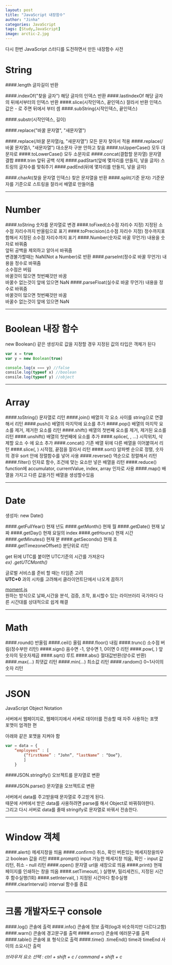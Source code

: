 ```yaml
---
layout: post
title: "JavaScript 내장함수"
author: "Jinha"
categories: JavaScript
tags: [Study,JavaScript]
image: arctic-2.jpg
---
```


다시 한번 JavaScript 스터디를 도전하면서 만든 내장함수 사전


String
======

####.length
글자길이 반환   

####.indexOf("찾을 글자")
해당 글자의 인덱스 반환
####.lastIndexOf
해당 글자의 뒤에서부터의 인덱스 반환
####.slice(시작인덱스, 끝인덱스)
잘라서 반환
인덱스 값은  - 로 주면 뒤에서 부터 셈
####.subString(시작인덱스, 끝인덱스)   

####.substr(시작인덱스, 길이)   

####.replace("바꿀 문자열", "새문자열")   

####.replace(/바꿀 문자열/g, "새문자열")
모든 문자 찾아서 적용
####.replace(/바꿀 문자열/i, "새문자열")
대소문자 구분 안하고 찾음
####.toUpperCase()
모두 대문자로
####.toLowerCase()
모두 소문자로
####.concat(결합할 문자열)
문자열 결합
####.trim
앞뒤 공백 삭제
####.padStart(앞에 몇자리를 만들지, 넣을 글자)
스트링의 글자수를 맞춰주기
####.padEnd(뒤에 몇자리를 만들지, 넣을 글자)

####.charAt(찾을 문자열 인덱스)
찾은 문자열을 반환
####.split(기준 문자)
기준문자를 기준으로 스트링을 잘라서 배열로 만들어줌    

***

Number
======

####.toString
숫자를 문자열로 변경
####.toFixed(소수점 자리수 지정)
지정된 소수점 자리수까지 반올림으로 표기
####.toPrecision(소수점 자리수 지정)
정수까지포함해서 지정된 소수점 자리수까지 표기
####.Number(숫자로 바꿀 무언가)
내용을 숫자로 바꿔줌   
앞뒤 공백을 제외하고 알아서 바꿔줌   
변경불가할때는 NaN(Not a Number)로 반환
####.parseInt(정수로 바꿀 무언가)
내용을 정수로 바꿔줌   
소수점은 버림   
바꿀것이 많으면 첫번째것만 바꿈   
바꿀수 없는것이 앞에 있으면  NaN
####.parseFloat(실수로 바굴 무언가)
내용을 정수로 바꿔줌   
바꿀것이 많으면 첫번째것만 바꿈   
바꿀수 없는것이 앞에 있으면  NaN

***

Boolean 내장 함수
======

new Boolean() 같은 생성자로 값을 지정할 경우 지정된 값의 타입은 객체가 된다
```javascript
var x = true
var y = new Boolean(true)

console.log(x === y) //false
consile.log(typeof x) //boolean
consile.log(typeof y) //object
```

***
Array
======
####.toString()
문자열로 리턴
####.join(<String>)
배열의 각 요소 사이를 string으로 연결해서 리턴
####.push(<Type>)
배열의 마지막에 요소를 추가
####.pop()
배열의 마지막 요소를 제거, 제거한 요소를 리턴
####.shift()
배열의 첫번째 요소를 제거, 제거된 요소를 리턴
####.unshift()
배열의 첫번째에 요소를 추가
####.splice(<Number>, <Number>, <Type>...)
시작위치, 삭제할 요소 수 에 요소 추가
####.concat(<Array>)
기존 배열 뒤에 다른 배열을 이어붙여서 리턴
####.slice(<Number>, <Number>)
시작점, 끝점을 잘라서 리턴
####.sort()
알파벳 순으로 정렬, 숫자의 경우 sort 안에 정렬함수를 넣어 사용
####.reverse()
역순으로 정렬해서 리턴
####.filter()
인자로 함수, 조건에 맞는 요소만 넣은 배열을 리턴
####.reduce(<Function>)
function에 accumulator, currentValue, index, array 인자로 사용
####.map(<Function>)
배열을 가지고 다른 값을가진 배열을 생성할수있음

***
Date
===
생성자: new Date()

####.getFullYear()
현재 년도
####.getMonth()
현재 월
####.getDate()
현재 날짜
####.getDay()
현재 요일의 index
####.getHours()
현재 시간
####.getMinutes()
현재 분
####.getSeconds()
현재 초
####.getTimezoneOffset()
분단위로 리턴

get 뒤에 UTC를 붙이면 UTC기준의 시간를 가져온다   
*ex) .getUTCMonth()*

글로벌 서비스를 준비 할 때는 타임존 고려   
**UTC+0** 과의 시차를 고려해서 클라이언트단에서 나오게 끔하기

[moment.js](https://velog.io/@dojunggeun/JavaScript-Moment.js%EB%A5%BC-%EC%9D%B4%EC%9A%A9%ED%95%98%EC%97%AC-Date-Time-%EA%B4%80%EB%A6%AC%ED%95%98%EA%B8%B0)   
원하는 방식으로 날짜,시간을 분석, 검증, 조작, 표시할수 있는 라이브러리
국가마다 다른 시간대를 상대적으로 쉽게 해결


***
Math
===

####.round(<Number>)
반올림
####.ceil(<Number>)
올림
####.floor(<Number>)
내림
####.trunc(<Number>)
소수점 버림(정수부만 리턴)
####.sign(<Number>)
음수면 -1, 양수면 1, 0이면 0 리턴
####.pow(<Number>, <Number>)
앞숫자의 뒷숫자제곱
####.sqrt(<Number>)
루트
####.abs(<Number>)
절대값반환(양수로 반환)
####.max(<Number>...)
최댓값 리턴
####.min(<Number>...)
최소값 리턴
####.random()
0~1사이의 숫자 리턴

***

JSON
===
JavaScript Object Notation   

서버에서 웹페이지로, 웹페이지에서 서버로 데이터를 전송할 때 자주 사용하는 포맷   
포맷이 엄격한 편   

아래와 같은 포맷을 지켜야 함
```javascript
var = data = {
    “employees” : [
        {”firstName” : “John”, “lastName” : “Doe”},
        ]
    }
```

####JSON.stringify()
오브젝트를 문자열로 변환

####JSON.parse(<String>)
문자열을 오브젝트로 변환

서버에서 data를 주고받을때 문자열로 주고받게 된다.   
때문에 서버에서 받은 data를 사용하려면 parse를 해서 Object로 바꿔줘야한다.   
그리고 다시 서버로 data를 줄때 stringify로 문자열로 바꿔서 전송한다.

***

Window 객체
===

####.alert(<String>)
메세지창을 띄움
####.confirm(<String>)
취소, 확인 버튼있는 메세지창을띄우고 boolean 값을 리턴
####.prompt(<String>)
input 가능한 메세지창 띄움, 확인 - input 값 리턴, 취소 - null 리턴
####.open(<String>)
문자열 url을 새창으로 띄움
####.print(<String>)
현재 페이지를 인쇄하는 창을 띄움
####.setTimeout(<Function>, <Number>)
실행부, 밀리세컨드, 지정된 시간 후 함수실행(1회)
####.setInterval(<Function>, <Number>)
지정된 시간마다 함수실행
####.clearInterval(<Function>)
interval 함수를 종료


***

크롬 개발자도구 console
===

####.log()
콘솔에 출력
####.info()
콘솔에 정보 출력(log과 비슷하지만 다르다고함)
####.warn()
콘솔에 경고문구를 출력
####.error()
콘솔에 에러문구를 출력
####.table()
콘솔에 표 형식으로 출력
####.time() .timeEnd()
time과 timeEnd 사이의 소요시간 출력

*브라우저 요소 선택 : ctrl + shift + c / command + shift + c*
